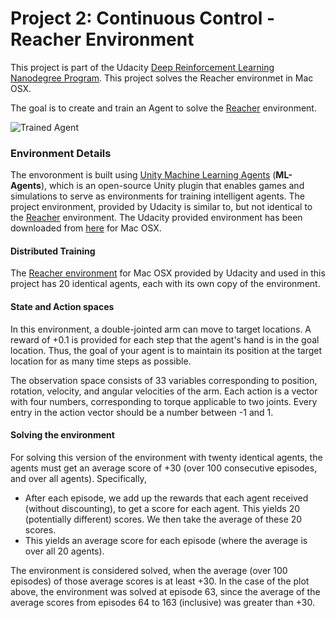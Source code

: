 [//]: # (Image References)

[image1]: https://user-images.githubusercontent.com/10624937/43851024-320ba930-9aff-11e8-8493-ee547c6af349.gif "Trained Agent"

# Project 2: Continuous Control - Reacher Environment

This project is part of the Udacity [Deep Reinforcement Learning Nanodegree Program](https://www.udacity.com/course/deep-reinforcement-learning-nanodegree--nd893). This project solves the Reacher environmet in Mac OSX. 

The goal is to create and train an Agent to solve the [Reacher](https://github.com/Unity-Technologies/ml-agents/blob/master/docs/Learning-Environment-Examples.md#reacher) environment.  

![Trained Agent][image1]

### Environment Details

The envoronment is built using [Unity Machine Learning Agents](https://github.com/Unity-Technologies/ml-agents) (**ML-Agents**), which is an open-source Unity plugin that enables games and simulations to serve as environments for training intelligent agents. 
The project environment, provided by Udacity is similar to, but not identical to the [Reacher](https://github.com/Unity-Technologies/ml-agents/blob/master/docs/Learning-Environment-Examples.md#reacher) environment. The Udacity provided environment has been downloaded from [here](https://s3-us-west-1.amazonaws.com/udacity-drlnd/P2/Reacher/Reacher.app.zip) for Mac OSX. 

#### Distributed Training
The [Reacher environment](https://s3-us-west-1.amazonaws.com/udacity-drlnd/P2/Reacher/Reacher.app.zip) for Mac OSX provided by Udacity and used in this project has 20 identical agents, each with its own copy of the environment.

#### State and Action spaces

In this environment, a double-jointed arm can move to target locations. A reward of +0.1 is provided for each step that the agent's hand is in the goal location. Thus, the goal of your agent is to maintain its position at the target location for as many time steps as possible.

The observation space consists of 33 variables corresponding to position, rotation, velocity, and angular velocities of the arm. Each action is a vector with four numbers, corresponding to torque applicable to two joints. Every entry in the action vector should be a number between -1 and 1.

#### Solving the environment

For solving this version of the environment with twenty identical agents, the agents must get an average score of +30 (over 100 consecutive episodes, and over all agents). Specifically,

- After each episode, we add up the rewards that each agent received (without discounting), to get a score for each agent. This yields 20 (potentially different) scores. We then take the average of these 20 scores.
- This yields an average score for each episode (where the average is over all 20 agents).

The environment is considered solved, when the average (over 100 episodes) of those average scores is at least +30. In the case of the plot above, the environment was solved at episode 63, since the average of the average scores from episodes 64 to 163 (inclusive) was greater than +30.







